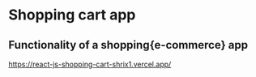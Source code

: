 # Shopping cart app
## Functionality of a shopping{e-commerce} app
https://react-js-shopping-cart-shrix1.vercel.app/
